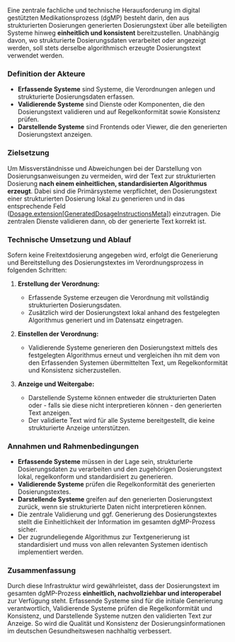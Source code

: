 Eine zentrale fachliche und technische Herausforderung im digital gestützten Medikationsprozess (dgMP) besteht darin, den aus strukturierten Dosierungen generierten Dosierungstext über alle beteiligten Systeme hinweg **einheitlich und konsistent** bereitzustellen. Unabhängig davon, wo strukturierte Dosierungsdaten verarbeitet oder angezeigt werden, soll stets derselbe algorithmisch erzeugte Dosierungstext verwendet werden.

### Definition der Akteure

- **Erfassende Systeme** sind Systeme, die Verordnungen anlegen und strukturierte Dosierungsdaten erfassen.
- **Validierende Systeme** sind Dienste oder Komponenten, die den Dosierungstext validieren und auf Regelkonformität sowie Konsistenz prüfen.
- **Darstellende Systeme** sind Frontends oder Viewer, die den generierten Dosierungstext anzeigen.

### Zielsetzung

Um Missverständnisse und Abweichungen bei der Darstellung von Dosierungsanweisungen zu vermeiden, wird der Text zur strukturierten Dosierung **nach einem einheitlichen, standardisierten Algorithmus erzeugt**. Dabei sind die Primärsysteme verpflichtet, den Dosierungstext einer strukturierten Dosierung lokal zu generieren und in das entsprechende Feld ([Dosage.extension[GeneratedDosageInstructionsMeta]](./StructureDefinition-GeneratedDosageInstructionsMeta.html)) einzutragen. Die zentralen Dienste validieren dann, ob der generierte Text korrekt ist.

### Technische Umsetzung und Ablauf

Sofern keine Freitextdosierung angegeben wird, erfolgt die Generierung und Bereitstellung des Dosierungstextes im Verordnungsprozess in folgenden Schritten:

1. **Erstellung der Verordnung:**
   - Erfassende Systeme erzeugen die Verordnung mit vollständig strukturierten Dosierungsdaten.
   - Zusätzlich wird der Dosierungstext lokal anhand des festgelegten Algorithmus generiert und im Datensatz eingetragen.

2. **Einstellen der Verordnung:**
   - Validierende Systeme generieren den Dosierungstext mittels des festgelegten Algorithmus erneut und vergleichen ihn mit dem von den Erfassenden Systemen übermittelten Text, um Regelkonformität und Konsistenz sicherzustellen.

3. **Anzeige und Weitergabe:**
   - Darstellende Systeme können entweder die strukturierten Daten oder - falls sie diese nicht interpretieren können - den generierten Text anzeigen.
   - Der validierte Text wird für alle Systeme bereitgestellt, die keine strukturierte Anzeige unterstützen.

### Annahmen und Rahmenbedingungen

- **Erfassende Systeme** müssen in der Lage sein, strukturierte Dosierungsdaten zu verarbeiten und den zugehörigen Dosierungstext lokal, regelkonform und standardisiert zu generieren.
- **Validierende Systeme** prüfen die Regelkonformität des generierten Dosierungstextes.
- **Darstellende Systeme** greifen auf den generierten Dosierungstext zurück, wenn sie strukturierte Daten nicht interpretieren können.
- Die zentrale Validierung und ggf. Generierung des Dosierungstextes stellt die Einheitlichkeit der Information im gesamten dgMP-Prozess sicher.
- Der zugrundeliegende Algorithmus zur Textgenerierung ist standardisiert und muss von allen relevanten Systemen identisch implementiert werden.

### Zusammenfassung

Durch diese Infrastruktur wird gewährleistet, dass der Dosierungstext im gesamten dgMP-Prozess **einheitlich, nachvollziehbar und interoperabel** zur Verfügung steht. Erfassende Systeme sind für die initiale Generierung verantwortlich, Validierende Systeme prüfen die Regelkonformität und Konsistenz, und Darstellende Systeme nutzen den validierten Text zur Anzeige. So wird die Qualität und Konsistenz der Dosierungsinformationen im deutschen Gesundheitswesen nachhaltig verbessert.